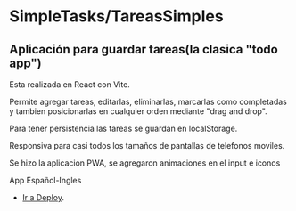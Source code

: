 # SimpleTasks/TareasSimples

## Aplicación para guardar tareas(la clasica "todo app")

Esta realizada en React con Vite.

Permite agregar tareas, editarlas, eliminarlas, marcarlas como completadas y tambien posicionarlas en cualquier orden mediante "drag and drop".

Para tener persistencia las tareas se guardan en localStorage.

Responsiva para casi todos los tamaños de pantallas de telefonos moviles.

Se hizo la aplicacion PWA, se agregaron animaciones en el input e iconos

App Español-Ingles

- [Ir a Deploy](https://tareas-simples.vercel.app/).
